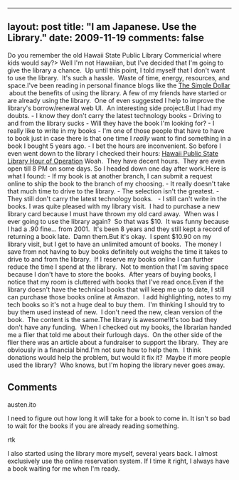 
---
layout: post
title: "I am Japanese.  Use the Library."
date: 2009-11-19
comments: false
---


Do you remember the old Hawaii State Public Library Commericial where kids would say?> Well I'm not Hawaiian, but&nbsp;I've decided that I'm going to give the library a chance. &nbsp;Up until this point, I told myself that I don't want to use the library. &nbsp;It's such a hassle. &nbsp;Waste of time, energy, resources, and space.I've been reading in personal finance blogs like the&nbsp;[The Simple Dollar][1] &nbsp;about the benefits of using the library. A few of my friends have started or are already using the library. &nbsp;One of even suggested I help to improve the library's borrow/renewal web UI. &nbsp;An interesting side project.But I had my doubts.  - I know they don't carry the latest technology books - Driving to and from the library sucks - Will they have the book I'm looking for? - I really like to write in my books - I'm one of those people that have to have to book just in case there is that one time I _really_ want to find something in a book I bought 5 years ago. - I bet the hours are inconvenient.
So before I even went down to the library I checked their hours:&nbsp;[Hawaii Public State Library Hour of Operation][2] Woah. &nbsp;They have decent hours. &nbsp;They are even open till 8 PM on some days. So I headed down one day after work.Here is what I found: - If my book is at another branch, I can submit a request online to ship the book to the branch of my choosing. - It really doesn't take that much time to drive to the library. - The selection isn't the greatest. - They still don't carry the latest technology books. &nbsp; - I still can't write in the books.
I was quite pleased with my library visit. &nbsp;I had to purchase a new library card because I must have thrown my old card away. &nbsp;When was I ever going to use the library again? &nbsp;So that was $10. &nbsp;It was funny because I had a .90 fine... from 2001. &nbsp;It's been 8 years and they still kept a record of returning a book late. &nbsp;Damn them.But it's okay. &nbsp;I spent $10.90 on my library visit, but I get to have an unlimited amount of books. &nbsp;The money I save from not having to buy books definitely out weighs the time it takes to drive to and from the library. &nbsp;If I reserve my books online I can further reduce the time I spend at the library. &nbsp;Not to mention that I'm saving space because I don't have to store the books. &nbsp;After years of buying books, I notice that my room is cluttered with books that I've read once.Even if the library doesn't have the technical books that will keep me up to date, I still can purchase those books online at Amazon. &nbsp;I add highlighting, notes to my tech books so it's not a huge deal to buy them. &nbsp;I'm thinking I should try to buy them used instead of new. &nbsp;I don't need the new, clean version of the book. &nbsp;The content is the same.The library is awesome!It's too bad they don't have any funding. &nbsp;When I checked out my books, the librarian handed me a flier that told me about their furlough days. &nbsp;On the other side of the flier there was an article about a fundraiser to support the library. &nbsp;They are obviously in a financial bind.I'm not sure how to help them. &nbsp;I think donations would help the problem, but would it fix it? &nbsp;Maybe if more people used the library? &nbsp;Who knows, but I'm hoping the library never goes away.
## Comments ##




austen.ito

I need to figure out how long it will take for a book to come in.  It isn't so bad to wait for the books if you are already reading something.


rtk

I also started using the library more myself, several years back.  I almost exclusively use the online reservation system.  If I time it right, I always have a book waiting for me when I'm ready.




  [1]: http://www.thesimpledollar.com/
  [2]: http://www.librarieshawaii.org/locations/hours.htm
